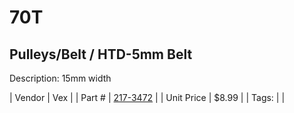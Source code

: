 # 70T
## Pulleys/Belt / HTD-5mm Belt
Description: 	15mm width 

| Vendor | Vex | 
| Part # | [217-3472](http://www.vexrobotics.com/vexpro/motion/belts-and-pulleys/htdbelts15.html) | 
| Unit Price | $8.99 | 
| Tags: |  | 
